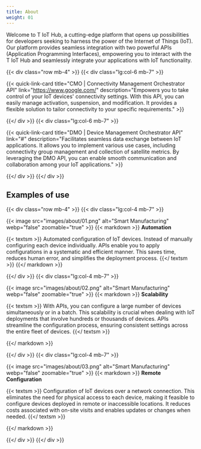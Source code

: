 ```yaml
---
title: About
weight: 01
---
```

Welcome to T IoT Hub, a cutting-edge platform that opens up possibilities for developers seeking to harness the power of the Internet of Things (IoT). Our platform provides seamless integration with two powerful APIs (Application Programming Interfaces), empowering you to interact with the T IoT Hub and seamlessly integrate your applications with IoT functionality.



{{< div class="row mb-4" >}}
  {{< div class="lg:col-6 mb-7" >}}
    
  {{< quick-link-card 
    title="CMO | Connectivity Management Orchestrator API" 
    link="https://www.google.com/" 
    description="Empowers you to take control of your IoT devices' connectivity settings. With this API, you can easily manage activation, suspension, and modification. It provides a flexible solution to tailor connectivity to your specific requirements." >}}

  {{</ div >}}
  {{< div class="lg:col-6 mb-7" >}}
    
  {{< quick-link-card 
    title="DMO | Device Management Orchestrator API" 
    link="#" 
    description="Facilitates seamless data exchange between IoT applications. It allows you to implement various use cases, including connectivity group management and collection of satellite metrics. By leveraging the DMO API, you can enable smooth communication and collaboration among your IoT applications." >}}

  {{</ div >}}
{{</ div >}}


## Examples of use

{{< div class="row mb-4" >}}
  {{< div class="lg:col-4 mb-7" >}}

  {{< image src="images/about/01.png" alt="Smart Manufacturing" webp="false" zoomable="true" >}}
  {{< markdown >}}
  **Automation** <br/>
  
  {{< textsm >}}
  Automated configuration of IoT devices. Instead of manually configuring each device individually. APIs enable you to apply configurations in a systematic and efficient manner. This saves time, reduces human error, and simplifies the deployment process. 
  {{</ textsm >}}
  {{</ markdown >}}

  {{</ div >}}
  {{< div class="lg:col-4 mb-7" >}}

  {{< image src="images/about/02.png" alt="Smart Manufacturing" webp="false" zoomable="true" >}}
  {{< markdown >}}
  **Scalability** <br/>
  
  {{< textsm >}}
  With APIs, you can configure a large number of devices simultaneously or in a batch. This scalability is crucial when dealing with IoT deployments that involve hundreds or thousands of devices. APIs streamline the configuration process, ensuring consistent settings across the entire fleet of devices.
  {{</ textsm >}}
  
  {{</ markdown >}}

  {{</ div >}}
  {{< div class="lg:col-4 mb-7" >}}

  {{< image src="images/about/03.png" alt="Smart Manufacturing" webp="false" zoomable="true" >}}
  {{< markdown >}}
  **Remote Configuration** <br/>
  
  {{< textsm >}}
  Configuration of IoT devices over a network connection. This eliminates the need for physical access to each device, making it feasible to configure devices deployed in remote or inaccessible locations. It reduces costs associated with on-site visits and enables updates or changes when needed.
  {{</ textsm >}}
  
  {{</ markdown >}}

  {{</ div >}}
{{</ div >}}


